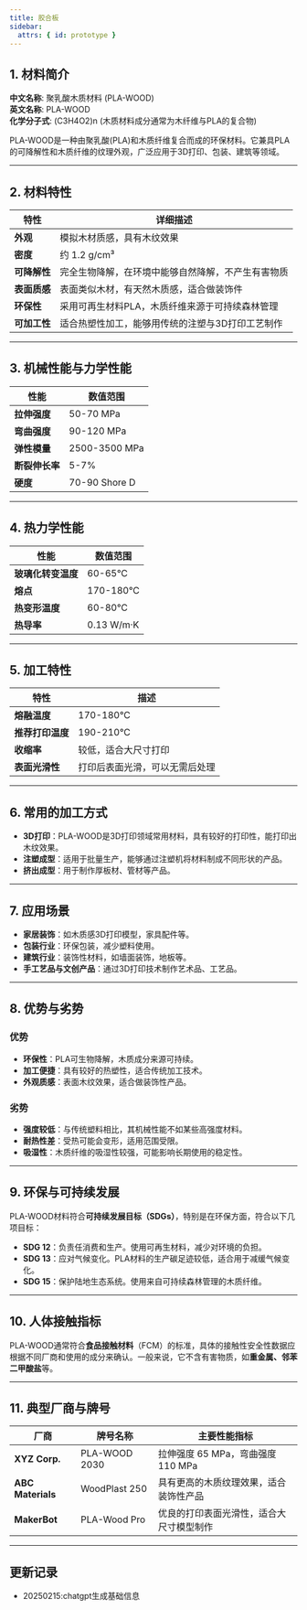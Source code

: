 ```yaml
---
title: 胶合板
sidebar:
  attrs: { id: prototype }
---
```

## 1. 材料简介
**中文名称**: 聚乳酸木质材料 (PLA-WOOD)  
**英文名称**: PLA-WOOD  
**化学分子式**: (C3H4O2)n (木质材料成分通常为木纤维与PLA的复合物)  

PLA-WOOD是一种由聚乳酸(PLA)和木质纤维复合而成的环保材料。它兼具PLA的可降解性和木质纤维的纹理外观，广泛应用于3D打印、包装、建筑等领域。

---

## 2. 材料特性

| 特性               | 详细描述                                           |
| ------------------ | -------------------------------------------------- |
| **外观**           | 模拟木材质感，具有木纹效果                         |
| **密度**           | 约 1.2 g/cm³                                      |
| **可降解性**       | 完全生物降解，在环境中能够自然降解，不产生有害物质 |
| **表面质感**       | 表面类似木材，有天然木质感，适合做装饰件         |
| **环保性**         | 采用可再生材料PLA，木质纤维来源于可持续森林管理 |
| **可加工性**       | 适合热塑性加工，能够用传统的注塑与3D打印工艺制作 |

---

## 3. 机械性能与力学性能

| 性能                | 数值范围                           |
| ------------------- | ---------------------------------- |
| **拉伸强度**        | 50-70 MPa                         |
| **弯曲强度**        | 90-120 MPa                        |
| **弹性模量**        | 2500-3500 MPa                     |
| **断裂伸长率**      | 5-7%                               |
| **硬度**            | 70-90 Shore D                      |

---

## 4. 热力学性能

| 性能                | 数值范围                           |
| ------------------- | ---------------------------------- |
| **玻璃化转变温度**  | 60-65°C                            |
| **熔点**            | 170-180°C                          |
| **热变形温度**      | 60-80°C                            |
| **热导率**          | 0.13 W/m·K                         |

---

## 5. 加工特性

| 特性                | 描述                                  |
| ------------------- | ------------------------------------- |
| **熔融温度**        | 170-180°C                             |
| **推荐打印温度**    | 190-210°C                             |
| **收缩率**          | 较低，适合大尺寸打印                    |
| **表面光滑性**      | 打印后表面光滑，可以无需后处理         |

---

## 6. 常用的加工方式

- **3D打印**：PLA-WOOD是3D打印领域常用材料，具有较好的打印性，能打印出木纹效果。
- **注塑成型**：适用于批量生产，能够通过注塑机将材料制成不同形状的产品。
- **挤出成型**：用于制作厚板材、管材等产品。

---

## 7. 应用场景

- **家居装饰**：如木质感3D打印模型，家具配件等。
- **包装行业**：环保包装，减少塑料使用。
- **建筑行业**：装饰性材料，如墙面装饰，地板等。
- **手工艺品与文创产品**：通过3D打印技术制作艺术品、工艺品。

---

## 8. 优势与劣势

### 优势
- **环保性**：PLA可生物降解，木质成分来源可持续。
- **加工便捷**：具有较好的热塑性，适合传统加工技术。
- **外观质感**：表面木纹效果，适合做装饰性产品。

### 劣势
- **强度较低**：与传统塑料相比，其机械性能不如某些高强度材料。
- **耐热性差**：受热可能会变形，适用范围受限。
- **吸湿性**：木质纤维的吸湿性较强，可能影响长期使用的稳定性。

---

## 9. 环保与可持续发展

PLA-WOOD材料符合**可持续发展目标（SDGs）**，特别是在环保方面，符合以下几项目标：
- **SDG 12**：负责任消费和生产。使用可再生材料，减少对环境的负担。
- **SDG 13**：应对气候变化。PLA材料的生产碳足迹较低，适合用于减缓气候变化。
- **SDG 15**：保护陆地生态系统。使用来自可持续森林管理的木质纤维。

---

## 10. 人体接触指标

PLA-WOOD通常符合**食品接触材料**（FCM）的标准，具体的接触性安全性数据应根据不同厂商和使用的成分来确认。一般来说，它不含有害物质，如**重金属、邻苯二甲酸盐**等。

---

## 11. 典型厂商与牌号

| 厂商              | 牌号名称           | 主要性能指标                                   |
| ----------------- | ------------------ | ---------------------------------------------- |
| **XYZ Corp.**     | PLA-WOOD 2030       | 拉伸强度 65 MPa，弯曲强度 110 MPa             |
| **ABC Materials** | WoodPlast 250       | 具有更高的木质纹理效果，适合装饰性产品       |
| **MakerBot**      | PLA-Wood Pro        | 优良的打印表面光滑性，适合大尺寸模型制作     |

---
## 更新记录
* 20250215:chatgpt生成基础信息